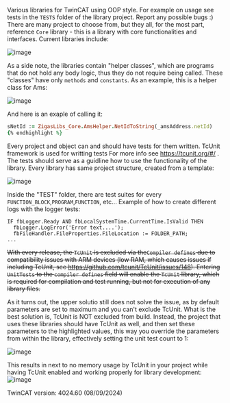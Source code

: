 Various libraries for TwinCAT using OOP style. For example on usage see tests in the ```TESTS``` folder of the library project. Report any possible bugs :) 
There are many project to choose from, but they all, for the most part, reference ```Core``` library - this is a library with core functionalities and interfaces.
Current libraries include:

![image](https://github.com/user-attachments/assets/a412012d-70e0-4f8a-9ab3-066319f4da57)

As a side note, the libraries contain "helper classes", which are programs that do not hold any body logic, thus they do not require being called. These "classes" have only ```methods``` and ```constants```. As an example, this is a helper class for Ams:

![image](https://github.com/user-attachments/assets/75aac691-a353-4d93-a660-af2455a43738)

And here is an exaple of calling it:
```ruby
sNetId := ZigasLibs_Core.AmsHelper.NetIdToString(_amsAddress.netId)
{% endhighlight %}
```

Every project and object can and should have tests for them written. TcUnit framework is used for writting tests For more info see https://tcunit.org/#/ . The tests should serve as a guidline how to use the functionality of the library. Every library has same project structure, created from a template:

![image](https://github.com/user-attachments/assets/f9c60dcf-0ec2-45c2-91bf-91beabd425dd)

Inside the "TEST" folder, there are test suites for  every ```FUNCTION_BLOCK```,```PROGRAM```,```FUNCTION```, etc... Example of how to create different logs with the logger tests:

```
IF fbLogger.Ready AND fbLocalSystemTime.CurrentTime.IsValid THEN
  fbLogger.LogError('Error text....');
  fbFileHandler.FileProperties.FileLocation := FOLDER_PATH;
...
```


~~With every release, the ```TcUnit``` is excluded via the```Compiler defines``` due to compatibility issues with ARM devices (low RAM, which causes issues if including TcUnit, see https://github.com/tcunit/TcUnit/issues/148). Entering ```UnitTests``` to the ```compiler defines``` field will enable the ```TcUnit``` library, which is required for compilation and test running, but not for execution of any library files.~~


As it turns out, the upper solutio still does not solve the issue, as by default parameters are set to maximum and you can't exclude TcUnit. What is the best solution is, TcUnit is NOT excluded from build. Instead, the project that uses these libraries should have TcUnit as well, and then set these parameters to the highlighted values, this way you override the parameters from within the library, effectively setting the unit test count to 1:

![image](https://github.com/user-attachments/assets/31997d48-711f-4992-bb0f-0d20825c394e)


This results in next to no memory usage by TcUnit in your project while having TcUnit enabled and working properly for library development:
![image](https://github.com/user-attachments/assets/9e823942-b539-4dea-912b-58a2a228e053)




TwinCAT version: 4024.60 (08/09/2024)
